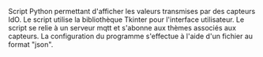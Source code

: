 Script Python permettant d'afficher les valeurs transmises par des capteurs IdO. Le script utilise la bibliothèque Tkinter pour l'interface utilisateur. Le script se relie à un serveur mqtt et s'abonne aux thèmes associés aux capteurs. La configuration du programme s'effectue à l'aide d'un fichier au format "json".
